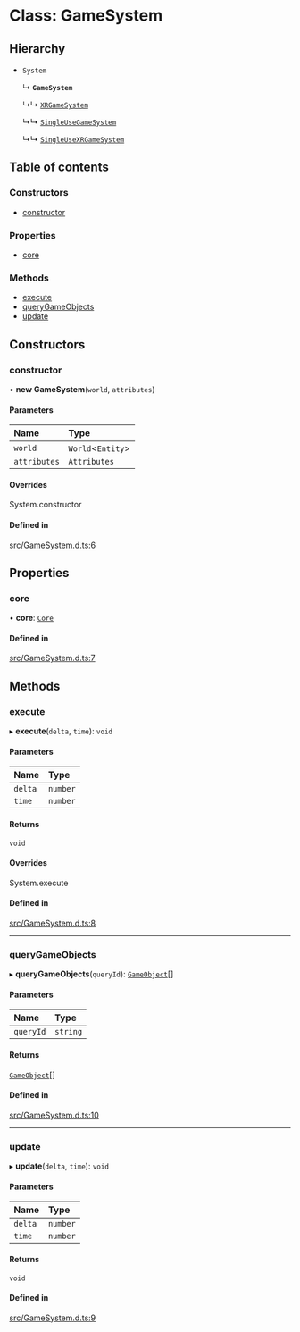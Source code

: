 # Class: GameSystem

## Hierarchy

- `System`

  ↳ **`GameSystem`**

  ↳↳ [`XRGameSystem`](XRGameSystem.md)

  ↳↳ [`SingleUseGameSystem`](SingleUseGameSystem.md)

  ↳↳ [`SingleUseXRGameSystem`](SingleUseXRGameSystem.md)

## Table of contents

### Constructors

- [constructor](GameSystem.md#constructor)

### Properties

- [core](GameSystem.md#core)

### Methods

- [execute](GameSystem.md#execute)
- [queryGameObjects](GameSystem.md#querygameobjects)
- [update](GameSystem.md#update)

## Constructors

### constructor

• **new GameSystem**(`world`, `attributes`)

#### Parameters

| Name | Type |
| :------ | :------ |
| `world` | `World`<`Entity`\> |
| `attributes` | `Attributes` |

#### Overrides

System.constructor

#### Defined in

[src/GameSystem.d.ts:6](https://github.com/felixtrz/elixr/blob/a7ea62f/src/GameSystem.d.ts#L6)

## Properties

### core

• **core**: [`Core`](Core.md)

#### Defined in

[src/GameSystem.d.ts:7](https://github.com/felixtrz/elixr/blob/a7ea62f/src/GameSystem.d.ts#L7)

## Methods

### execute

▸ **execute**(`delta`, `time`): `void`

#### Parameters

| Name | Type |
| :------ | :------ |
| `delta` | `number` |
| `time` | `number` |

#### Returns

`void`

#### Overrides

System.execute

#### Defined in

[src/GameSystem.d.ts:8](https://github.com/felixtrz/elixr/blob/a7ea62f/src/GameSystem.d.ts#L8)

___

### queryGameObjects

▸ **queryGameObjects**(`queryId`): [`GameObject`](GameObject.md)[]

#### Parameters

| Name | Type |
| :------ | :------ |
| `queryId` | `string` |

#### Returns

[`GameObject`](GameObject.md)[]

#### Defined in

[src/GameSystem.d.ts:10](https://github.com/felixtrz/elixr/blob/a7ea62f/src/GameSystem.d.ts#L10)

___

### update

▸ **update**(`delta`, `time`): `void`

#### Parameters

| Name | Type |
| :------ | :------ |
| `delta` | `number` |
| `time` | `number` |

#### Returns

`void`

#### Defined in

[src/GameSystem.d.ts:9](https://github.com/felixtrz/elixr/blob/a7ea62f/src/GameSystem.d.ts#L9)
